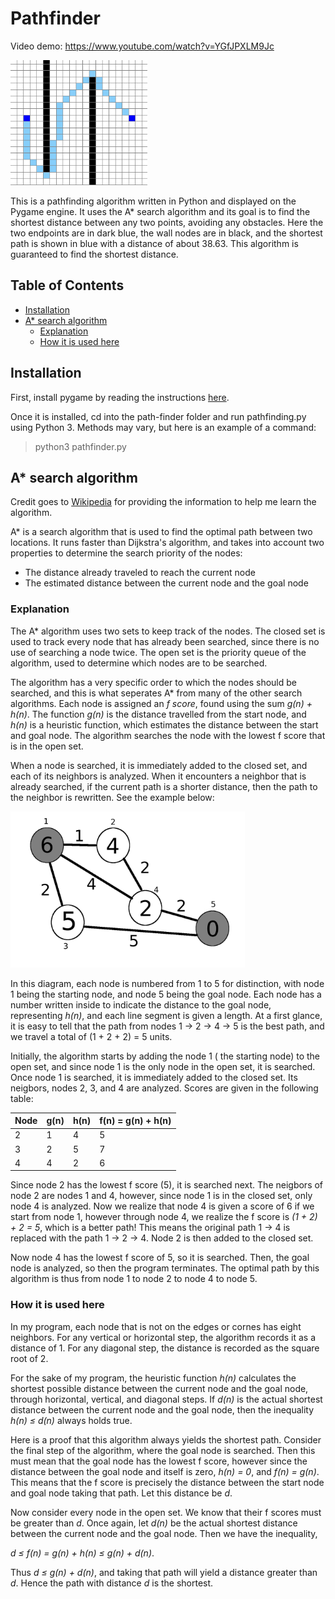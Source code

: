 # Pathfinder
Video demo: https://www.youtube.com/watch?v=YGfJPXLM9Jc

<img src="img/example.png" height="200">

This is a pathfinding algorithm written in Python and displayed on the Pygame engine. It uses the A* search algorithm and its goal is to find the shortest distance between any two points, avoiding any obstacles. Here the two endpoints are in dark blue, the wall nodes are in black, and the shortest path is shown in blue with a distance of about 38.63. This algorithm is guaranteed to find the shortest distance.

## Table of Contents
* [ Installation ](#installation)
* [ A* search algorithm ](#a-star)
  * [ Explanation ](#explanation)
  * [ How it is used here ](#how-it-is-used-here)

<a name="installation"></a>
## Installation
First, install pygame by reading the instructions [here](https://www.pygame.org/wiki/GettingStarted).

Once it is installed, cd into the path-finder folder and run pathfinding.py using Python 3. Methods may vary, but here is an example of a command:
> python3 pathfinder.py


<a name="a-star"></a>
## A* search algorithm
Credit goes to [Wikipedia](*https://en.wikipedia.org/wiki/A*_search_algorithm) for providing the information to help me learn the algorithm.

A* is a search algorithm that is used to find the optimal path between two locations. It runs faster than Dijkstra's algorithm, and takes into account two properties to determine the search priority of the nodes: 

* The distance already traveled to reach the current node
* The estimated distance between the current node and the goal node


<a name="explanation"></a>
### Explanation
The A* algorithm uses two sets to keep track of the nodes. The closed set is used to track every node that has already been searched, since there is no use of searching a node twice. The open set is the priority queue of the algorithm, used to determine which nodes are to be searched.

The algorithm has a very specific order to which the nodes should be searched, and this is what seperates A* from many of the other search algorithms. Each node is assigned an *f score*, found using the sum *g(n) + h(n)*. The function *g(n)*  is the distance travelled from the start node, and *h(n)* is a heuristic function, which estimates the distance between the start and goal node. The algorithm searches the node with the lowest f score that is in the open set.

When a node is searched, it is immediately added to the closed set, and each of its neighbors is analyzed. When it encounters a neighbor that is already searched, if the current path is a shorter distance, then the path to the neighbor is rewritten. See the example below:

<img src="img/a_star_diagram.png" height=250>

In this diagram, each node is numbered from 1 to 5 for distinction, with node 1 being the starting node, and node 5 being the goal node. Each node has a number written inside to indicate the distance to the goal node, representing *h(n)*, and each line segment is given a length. At a first glance, it is easy to tell that the path from nodes 1 -> 2 -> 4 -> 5 is the best path, and we travel a total of (1 + 2 + 2) = 5 units.

Initially, the algorithm starts by adding the node 1 ( the starting node) to the open set, and since node 1 is the only node in the open set, it is searched. Once node 1 is searched, it is immediately added to the closed set. Its neigbors, nodes 2, 3, and 4 are analyzed. Scores are given in the following table:

| Node | g(n) | h(n) | f(n) = g(n) + h(n) |
|------|------|------|--------------------|
| 2    | 1    | 4    | 5                  | 
| 3    | 2    | 5    | 7                  | 
| 4    | 4    | 2    | 6                  | 

Since node 2 has the lowest f score (5), it is searched next. The neigbors of node 2 are nodes 1 and 4, however, since node 1 is in the closed set, only node 4 is analyzed. Now we realize that node 4 is given a score of 6 if we start from node 1, however through node 4, we realize the f score is *(1 + 2) + 2 = 5*, which is a better path! This means the original path 1 -> 4 is replaced with the path 1 -> 2 -> 4. Node 2 is then added to the closed set.

Now node 4 has the lowest f score of 5, so it is searched. Then, the goal node is analyzed, so then the program terminates. The optimal path by this algorithm is thus from node 1 to node 2 to node 4 to node 5.

### How it is used here
In my program, each node that is not on the edges or cornes has eight neighbors. For any vertical or horizontal step, the algorithm records it as a distance of 1. For any diagonal step, the distance is recorded as the square root of 2.

For the sake of my program, the heuristic function *h(n)* calculates the shortest possible distance between the current node and the goal node, through horizontal, vertical, and diagonal steps. If *d(n)* is the actual shortest distance between the current node and the goal node, then the inequality *h(n) ≤ d(n)* always holds true.

Here is a proof that this algorithm always yields the shortest path. Consider the final step of the algorithm, where the goal node is searched. Then this must mean that the goal node has the lowest f score, however since the distance between the goal node and itself is zero, *h(n) = 0*, and *f(n) = g(n)*. This means that the f score is precisely the distance between the start node and goal node taking that path. Let this distance be *d*.

Now consider every node in the open set. We know that their f scores must be greater than *d*. Once again, let *d(n)* be the actual shortest distance between the current node and the goal node. Then we have the inequality,

*d ≤ f(n) = g(n) + h(n) ≤ g(n) + d(n)*.

Thus *d ≤ g(n) + d(n)*, and taking that path will yield a distance greater than *d*. Hence the path with distance *d* is the shortest.